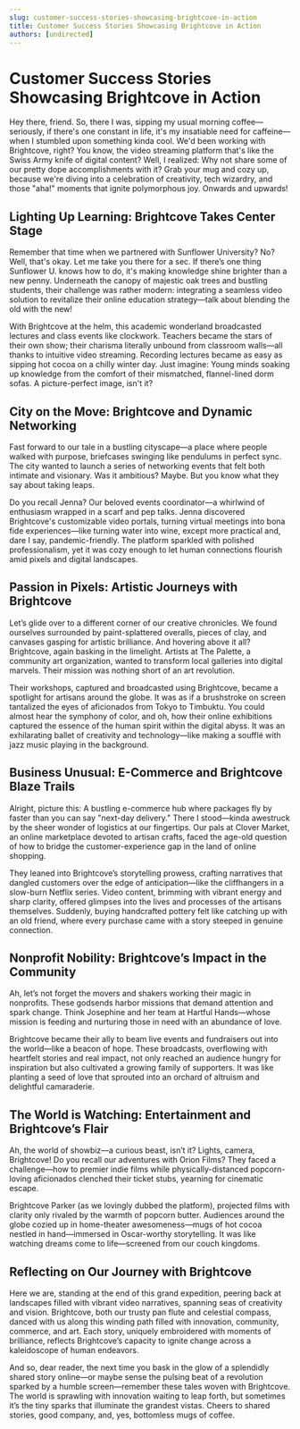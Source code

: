 ```yaml
---
slug: customer-success-stories-showcasing-brightcove-in-action
title: Customer Success Stories Showcasing Brightcove in Action
authors: [undirected]
---
```



# Customer Success Stories Showcasing Brightcove in Action

Hey there, friend. So, there I was, sipping my usual morning coffee—seriously, if there's one constant in life, it's my insatiable need for caffeine—when I stumbled upon something kinda cool. We'd been working with Brightcove, right? You know, the video streaming platform that's like the Swiss Army knife of digital content? Well, I realized: Why not share some of our pretty dope accomplishments with it? Grab your mug and cozy up, because we're diving into a celebration of creativity, tech wizardry, and those "aha!" moments that ignite polymorphous joy. Onwards and upwards!

## Lighting Up Learning: Brightcove Takes Center Stage

Remember that time when we partnered with Sunflower University? No? Well, that's okay. Let me take you there for a sec. If there’s one thing Sunflower U. knows how to do, it's making knowledge shine brighter than a new penny. Underneath the canopy of majestic oak trees and bustling students, their challenge was rather modern: integrating a seamless video solution to revitalize their online education strategy—talk about blending the old with the new!

With Brightcove at the helm, this academic wonderland broadcasted lectures and class events like clockwork. Teachers became the stars of their own show; their charisma literally unbound from classroom walls—all thanks to intuitive video streaming. Recording lectures became as easy as sipping hot cocoa on a chilly winter day. Just imagine: Young minds soaking up knowledge from the comfort of their mismatched, flannel-lined dorm sofas. A picture-perfect image, isn't it?

## City on the Move: Brightcove and Dynamic Networking

Fast forward to our tale in a bustling cityscape—a place where people walked with purpose, briefcases swinging like pendulums in perfect sync. The city wanted to launch a series of networking events that felt both intimate and visionary. Was it ambitious? Maybe. But you know what they say about taking leaps.

Do you recall Jenna? Our beloved events coordinator—a whirlwind of enthusiasm wrapped in a scarf and pep talks. Jenna discovered Brightcove's customizable video portals, turning virtual meetings into bona fide experiences—like turning water into wine, except more practical and, dare I say, pandemic-friendly. The platform sparkled with polished professionalism, yet it was cozy enough to let human connections flourish amid pixels and digital landscapes.

## Passion in Pixels: Artistic Journeys with Brightcove

Let’s glide over to a different corner of our creative chronicles. We found ourselves surrounded by paint-splattered overalls, pieces of clay, and canvases gasping for artistic brilliance. And hovering above it all? Brightcove, again basking in the limelight. Artists at The Palette, a community art organization, wanted to transform local galleries into digital marvels. Their mission was nothing short of an art revolution.

Their workshops, captured and broadcasted using Brightcove, became a spotlight for artisans around the globe. It was as if a brushstroke on screen tantalized the eyes of aficionados from Tokyo to Timbuktu. You could almost hear the symphony of color, and oh, how their online exhibitions captured the essence of the human spirit within the digital abyss. It was an exhilarating ballet of creativity and technology—like making a soufflé with jazz music playing in the background.

## Business Unusual: E-Commerce and Brightcove Blaze Trails

Alright, picture this: A bustling e-commerce hub where packages fly by faster than you can say "next-day delivery." There I stood—kinda awestruck by the sheer wonder of logistics at our fingertips. Our pals at Clover Market, an online marketplace devoted to artisan crafts, faced the age-old question of how to bridge the customer-experience gap in the land of online shopping.

They leaned into Brightcove’s storytelling prowess, crafting narratives that dangled customers over the edge of anticipation—like the cliffhangers in a slow-burn Netflix series. Video content, brimming with vibrant energy and sharp clarity, offered glimpses into the lives and processes of the artisans themselves. Suddenly, buying handcrafted pottery felt like catching up with an old friend, where every purchase came with a story steeped in genuine connection.

## Nonprofit Nobility: Brightcove’s Impact in the Community

Ah, let’s not forget the movers and shakers working their magic in nonprofits. These godsends harbor missions that demand attention and spark change. Think Josephine and her team at Hartful Hands—whose mission is feeding and nurturing those in need with an abundance of love.

Brightcove became their ally to beam live events and fundraisers out into the world—like a beacon of hope. These broadcasts, overflowing with heartfelt stories and real impact, not only reached an audience hungry for inspiration but also cultivated a growing family of supporters. It was like planting a seed of love that sprouted into an orchard of altruism and delightful camaraderie.

## The World is Watching: Entertainment and Brightcove’s Flair

Ah, the world of showbiz—a curious beast, isn’t it? Lights, camera, Brightcove! Do you recall our adventures with Orion Films? They faced a challenge—how to premier indie films while physically-distanced popcorn-loving aficionados clenched their ticket stubs, yearning for cinematic escape.

Brightcove Parker (as we lovingly dubbed the platform), projected films with clarity only rivaled by the warmth of popcorn butter. Audiences around the globe cozied up in home-theater awesomeness—mugs of hot cocoa nestled in hand—immersed in Oscar-worthy storytelling. It was like watching dreams come to life—screened from our couch kingdoms.

## Reflecting on Our Journey with Brightcove

Here we are, standing at the end of this grand expedition, peering back at landscapes filled with vibrant video narratives, spanning seas of creativity and vision. Brightcove, both our trusty pan flute and celestial compass, danced with us along this winding path filled with innovation, community, commerce, and art. Each story, uniquely embroidered with moments of brilliance, reflects Brightcove’s capacity to ignite change across a kaleidoscope of human endeavors.

And so, dear reader, the next time you bask in the glow of a splendidly shared story online—or maybe sense the pulsing beat of a revolution sparked by a humble screen—remember these tales woven with Brightcove. The world is sprawling with innovation waiting to leap forth, but sometimes it’s the tiny sparks that illuminate the grandest vistas. Cheers to shared stories, good company, and, yes, bottomless mugs of coffee.